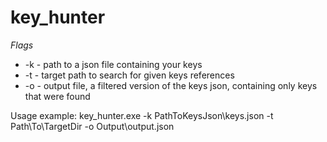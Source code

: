# key_hunter

*Flags*
- -k - path to a json file containing your keys
- -t - target path to search for given keys references
- -o - output file, a filtered version of the keys json, containing only keys that were found

Usage example: key_hunter.exe -k PathToKeysJson\keys.json -t Path\To\TargetDir -o Output\output.json
